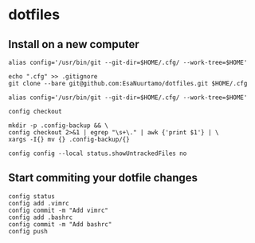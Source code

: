 # dotfiles

## Install on a new computer

````
alias config='/usr/bin/git --git-dir=$HOME/.cfg/ --work-tree=$HOME'

echo ".cfg" >> .gitignore
git clone --bare git@github.com:EsaNuurtamo/dotfiles.git $HOME/.cfg

alias config='/usr/bin/git --git-dir=$HOME/.cfg/ --work-tree=$HOME'

config checkout

mkdir -p .config-backup && \
config checkout 2>&1 | egrep "\s+\." | awk {'print $1'} | \
xargs -I{} mv {} .config-backup/{}

config config --local status.showUntrackedFiles no

````

## Start commiting your dotfile changes
````
config status
config add .vimrc
config commit -m "Add vimrc"
config add .bashrc
config commit -m "Add bashrc"
config push
````
